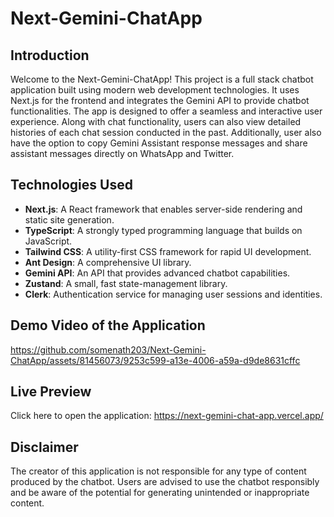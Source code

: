 # Next-Gemini-ChatApp

## Introduction

Welcome to the Next-Gemini-ChatApp! This project is a full stack chatbot application built using modern web development technologies. It uses Next.js for the frontend and integrates the Gemini API 
to provide chatbot functionalities. The app is designed to offer a seamless and interactive user experience. Along with chat functionality, users can also view detailed histories of each chat session conducted in the past. Additionally, user also have the option to copy Gemini Assistant response messages and share assistant messages directly on WhatsApp and Twitter.

## Technologies Used

- **Next.js**: A React framework that enables server-side rendering and static site generation.
- **TypeScript**: A strongly typed programming language that builds on JavaScript.
- **Tailwind CSS**: A utility-first CSS framework for rapid UI development.
- **Ant Design**: A comprehensive UI library.
- **Gemini API**: An API that provides advanced chatbot capabilities.
- **Zustand**: A small, fast state-management library.
- **Clerk**: Authentication service for managing user sessions and identities.

## Demo Video of the Application

https://github.com/somenath203/Next-Gemini-ChatApp/assets/81456073/9253c599-a13e-4006-a59a-d9de8631cffc

## Live Preview

Click here to open the application: https://next-gemini-chat-app.vercel.app/

## Disclaimer

The creator of this application is not responsible for any type of content produced by the chatbot. Users are advised to use the chatbot responsibly and be aware of the potential for generating unintended or 
inappropriate content.

